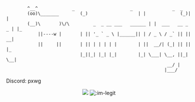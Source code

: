 

            ^__^   			 _                     _               _  _   
            (oo)\_______		(_)                   | |             (_)| |  
            (__)\       )\/\    	 _  _ __ ___   ______ | |  ___   __ _  _ | |_ 
                ||----w |		| || '_ ` _ \ |______|| | / _ \ / _` || || __|
                ||     || 		| || | | | | |        | ||  __/| (_| || || |_ 
								|_||_| |_| |_|        |_| \___| \__, ||_| \__|
																 __/ |        
															    |___/         
     
Discord: pxwg
<p align="center">
	<img src="https://github-readme-streak-stats.herokuapp.com?user=im-legit&theme=github-dark-blue&hide_border=true&date_format=j%20M%5B%20Y%5D">
	<img src="https://count.getloli.com/get/@:im-legit" alt=":im-legit" />
</p>

